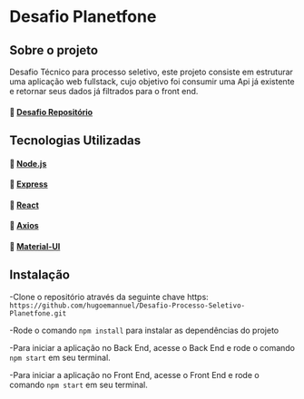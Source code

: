 # Desafio Planetfone

## Sobre o projeto

Desafio Técnico para processo seletivo, este projeto consiste em 
estruturar uma aplicação web fullstack,
cujo objetivo foi consumir uma Api já existente e retornar seus dados já filtrados para o front end.

#### :link: [Desafio Repositório](https://github.com/hugoemannuel/Desafio-Processo-Seletivo-Planetfone)

## Tecnologias Utilizadas

#### :link: [Node.js](https://nodejs.org/en/)
#### :link: [Express](https://expressjs.com/pt-br/)
#### :link: [React](https://reactjs.org/docs/getting-started.html)
#### :link: [Axios](https://axios-http.com/docs/intro)
#### :link: [Material-UI](https://mui.com/pt/)

## Instalação

-Clone o repositório através da seguinte chave https: `https://github.com/hugoemannuel/Desafio-Processo-Seletivo-Planetfone.git`

-Rode o comando `npm install` para instalar as dependências do projeto

-Para iniciar a aplicação no Back End, acesse o Back End e rode o comando `npm start` em seu terminal.

-Para iniciar a aplicação no Front End, acesse o Front End e rode o comando `npm start` em seu terminal.
